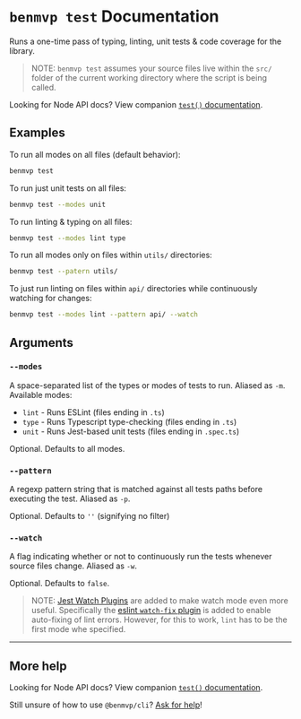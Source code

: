 # `benmvp test` Documentation

Runs a one-time pass of typing, linting, unit tests & code coverage for the library.

> NOTE: `benmvp test` assumes your source files live within the `src/` folder of the current working directory where the script is being called.

Looking for Node API docs? View companion [`test()` documentation](../api/test.md).

## Examples

To run all modes on all files (default behavior):

```sh
benmvp test
```

To run just unit tests on all files:

```sh
benmvp test --modes unit
```

To run linting & typing on all files:

```sh
benmvp test --modes lint type
```

To run all modes only on files within `utils/` directories:

```sh
benmvp test --patern utils/
```

To just run linting on files within `api/` directories while continuously watching for changes:

```sh
benmvp test --modes lint --pattern api/ --watch
```

## Arguments

### `--modes`

A space-separated list of the types or modes of tests to run. Aliased as `-m`. Available modes:

- `lint` - Runs ESLint (files ending in `.ts`)
- `type` - Runs Typescript type-checking (files ending in `.ts`)
- `unit` - Runs Jest-based unit tests (files ending in `.spec.ts`)

Optional. Defaults to all modes.

### `--pattern`

A regexp pattern string that is matched against all tests paths before executing the test. Aliased as `-p`.

Optional. Defaults to `''` (signifying no filter)

### `--watch`

A flag indicating whether or not to continuously run the tests whenever source files change. Aliased as `-w`.

Optional. Defaults to `false`.

> NOTE: [Jest Watch Plugins](https://jestjs.io/docs/en/watch-plugins) are added to make watch mode even more useful. Specifically the [eslint `watch-fix` plugin](https://github.com/jest-community/jest-runner-eslint#toggle---fix-in-watch-mode) is added to enable auto-fixing of lint errors. However, for this to work, `lint` has to be the first mode whe specified.

---

## More help

Looking for Node API docs? View companion [`test()` documentation](../api/test.md).

Still unsure of how to use `@benmvp/cli`? [Ask for help](https://github.com/benmvp/benmvp-cli/issues)!
